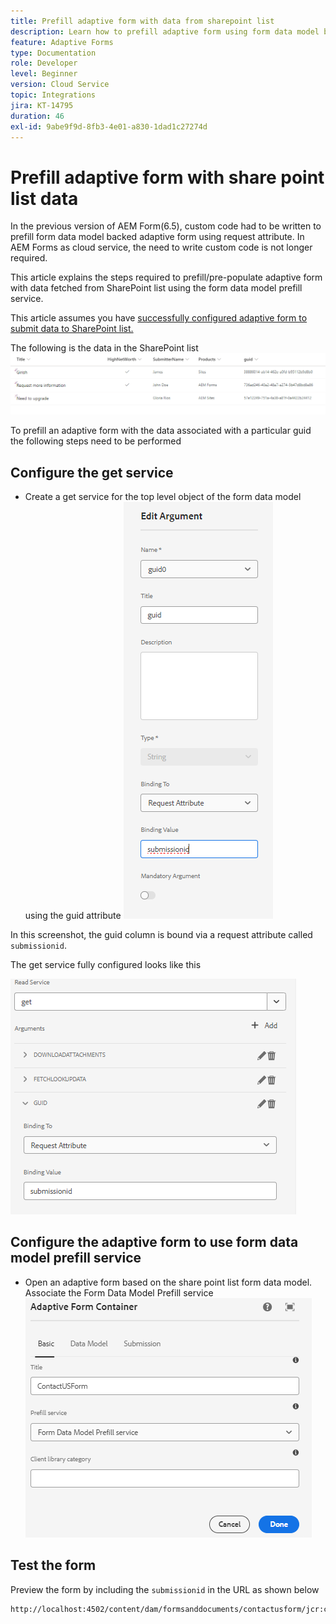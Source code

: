 ```yaml
---
title: Prefill adaptive form with data from sharepoint list
description: Learn how to prefill adaptive form using form data model backed by share point list
feature: Adaptive Forms
type: Documentation
role: Developer
level: Beginner
version: Cloud Service
topic: Integrations
jira: KT-14795
duration: 46
exl-id: 9abe9f9d-8fb3-4e01-a830-1dad1c27274d
---
```

# Prefill adaptive form with share point list data

In the previous version of AEM Form(6.5), custom code had to be written to prefill form data model backed adaptive form using request attribute. In AEM Forms as cloud service, the need to write custom code is not longer required.

This article explains the steps required to prefill/pre-populate adaptive form with data fetched from SharePoint list using the form data model prefill service. 

This article assumes you have [successfully configured adaptive form to submit data to SharePoint list.](https://experienceleague.adobe.com/docs/experience-manager-cloud-service/content/forms/adaptive-forms-authoring/authoring-adaptive-forms-core-components/create-an-adaptive-form-on-forms-cs/configure-submit-actions-core-components.html?lang=en#connect-af-sharepoint-list)

The following is the data in the SharePoint list
![sharepoint-list](assets/list-data.png) 

To prefill an adaptive form with the data associated with a particular guid the following steps need to be performed

## Configure the get service

* Create a get service for the top level object of the form data model using the guid attribute
![get-service](assets/mapping-request-attribute.png)

In this screenshot, the guid column is bound via a request attribute called `submissionid`.

The get service fully configured looks like this

![get-service](assets/fdm-request-attribute.png)

## Configure the adaptive form to use form data model prefill service

* Open an adaptive form based on the share point list form data model. Associate the Form Data Model Prefill service
![form-prefill-service](assets/form-prefill-service.png)

## Test the form

Preview the form by including the `submissionid` in the URL as shown below

```html
http://localhost:4502/content/dam/formsanddocuments/contactusform/jcr:content?wcmmode=disabled&submissionid=57e12249-751a-4a38-a81f-0a4422b24412
```
